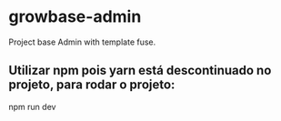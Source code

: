 # growbase-admin
Project base Admin with template fuse.

## Utilizar npm pois yarn está descontinuado no projeto, para rodar o projeto:
npm run dev
